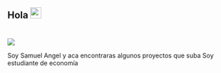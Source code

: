## Hola <img src="https://media.giphy.com/media/hvRJCLFzcasrR4ia7z/giphy.gif" width="25px">
# <p align="left">
 <img src="https://readme-typing-svg.herokuapp.com/?lines=Bienvenido+a+mi+repo!&center=true&width=360&height=30">
</p>
  Soy Samuel Angel y aca encontraras algunos proyectos que suba
  Soy estudiante de economía
<!--
**klipperz/klipperz** is a ✨ _special_ ✨ repository because its `README.md` (this file) appears on your GitHub profile.

Here are some ideas to get you started:

- 🔭 I’m currently working on ...
- 🌱 I’m currently learning ...
- 👯 I’m looking to collaborate on ...
- 🤔 I’m looking for help with ...
- 💬 Ask me about ...
- 📫 How to reach me: ...
- 😄 Pronouns: ...
- ⚡ Fun fact: ...
-->
